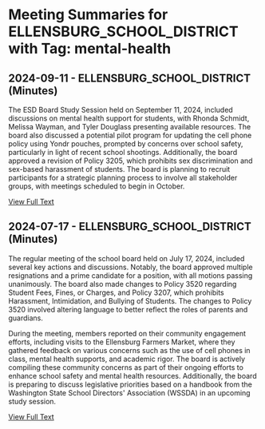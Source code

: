 # Meeting Summaries for ELLENSBURG_SCHOOL_DISTRICT with Tag: mental-health

## 2024-09-11 - ELLENSBURG_SCHOOL_DISTRICT (Minutes)

The ESD Board Study Session held on September 11, 2024, included discussions on mental health support for students, with Rhonda Schmidt, Melissa Wayman, and Tyler Douglass presenting available resources. The board also discussed a potential pilot program for updating the cell phone policy using Yondr pouches, prompted by concerns over school safety, particularly in light of recent school shootings. Additionally, the board approved a revision of Policy 3205, which prohibits sex discrimination and sex-based harassment of students. The board is planning to recruit participants for a strategic planning process to involve all stakeholder groups, with meetings scheduled to begin in October.

[View Full Text](https://raw.githubusercontent.com/VoronoiPerspectives/WashingtonStateSchoolBoardExplorer/refs/heads/main/data/countries/usa/states/wa/counties/kittitas/school_boards/ellensburg_school_district/2024/2024-09-11-minutes.txt)

## 2024-07-17 - ELLENSBURG_SCHOOL_DISTRICT (Minutes)

The regular meeting of the school board held on July 17, 2024, included several key actions and discussions. Notably, the board approved multiple resignations and a prime candidate for a position, with all motions passing unanimously. The board also made changes to Policy 3520 regarding Student Fees, Fines, or Charges, and Policy 3207, which prohibits Harassment, Intimidation, and Bullying of Students. The changes to Policy 3520 involved altering language to better reflect the roles of parents and guardians. 

During the meeting, members reported on their community engagement efforts, including visits to the Ellensburg Farmers Market, where they gathered feedback on various concerns such as the use of cell phones in class, mental health supports, and academic rigor. The board is actively compiling these community concerns as part of their ongoing efforts to enhance school safety and mental health resources. Additionally, the board is preparing to discuss legislative priorities based on a handbook from the Washington State School Directors' Association (WSSDA) in an upcoming study session.

[View Full Text](https://raw.githubusercontent.com/VoronoiPerspectives/WashingtonStateSchoolBoardExplorer/refs/heads/main/data/countries/usa/states/wa/counties/kittitas/school_boards/ellensburg_school_district/2024/2024-07-17-minutes.txt)

